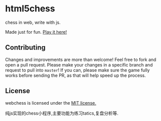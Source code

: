 # html5chess
chess in web, write with js.

Made just for fun. [Play it here!](http://scaiz.com/webchess/)


## Contributing
Changes and improvements are more than welcome! Feel free to fork and open a pull request. Please make your changes in a specific branch and request to pull into `master`! If you can, please make sure the game fully works before sending the PR, as that will help speed up the process.

## License
webchess is licensed under the [MIT license.](http://scaiz.com/webchess/LICENSE.txt)


纯js实现的chess小程序,主要功能为练习tatics,复盘分析等.
